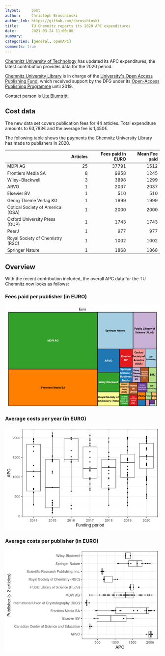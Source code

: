 ```yaml
---
layout:     post
author:     Christoph Broschinski
author_lnk: https://github.com/cbroschinski
title:      TU Chemnitz reports its 2020 APC expenditures
date:       2021-03-24 11:00:00
summary:    
categories: [general, openAPC]
comments: true
---
```





[Chemnitz University of Technology](https://www.tu-chemnitz.de/) has updated its APC expenditures, the latest contribution provides data for the 2020 period.

[Chemnitz University Library](https://www.tu-chemnitz.de/ub/index.html.en) is in charge of the [University's Open Access Publishing Fund](https://www.tu-chemnitz.de/ub/publizieren/openaccess/index.html.en), which received support by the DFG under its [Open-Access Publishing Programme](https://www.dfg.de/en/research_funding/programmes/infrastructure/lis/open_access/infrastructure_funding/index.html#4) until 2019.

Contact person is [Ute Blumtritt](mailto:ute.blumtritt@bibliothek.tu-chemnitz.de).

## Cost data



The new data set covers publication fees for 44 articles. Total expenditure amounts to 63,783€ and the average fee is 1,450€.

The following table shows the payments the Chemnitz University Library has made to publishers in 2020.


|                                 | Articles| Fees paid in EURO| Mean Fee paid|
|:--------------------------------|--------:|-----------------:|-------------:|
|MDPI AG                          |       25|             37791|          1512|
|Frontiers Media SA               |        8|              9958|          1245|
|Wiley-Blackwell                  |        3|              3898|          1299|
|ARVO                             |        1|              2037|          2037|
|Elsevier BV                      |        1|               510|           510|
|Georg Thieme Verlag KG           |        1|              1999|          1999|
|Optical Society of America (OSA) |        1|              2000|          2000|
|Oxford University Press (OUP)    |        1|              1743|          1743|
|PeerJ                            |        1|               977|           977|
|Royal Society of Chemistry (RSC) |        1|              1002|          1002|
|Springer Nature                  |        1|              1868|          1868|

## Overview

With the recent contribution included, the overall APC data for the TU Chemnitz now looks as follows:

### Fees paid per publisher (in EURO)

![plot of chunk tree_chemnitz_2021_03_24_full](/figure/tree_chemnitz_2021_03_24_full-1.png)

###  Average costs per year (in EURO)

![plot of chunk box_chemnitz_2021_03_24_year_full](/figure/box_chemnitz_2021_03_24_year_full-1.png)

###  Average costs per publisher (in EURO)

![plot of chunk box_chemnitz_2021_03_24_publisher_full](/figure/box_chemnitz_2021_03_24_publisher_full-1.png)
